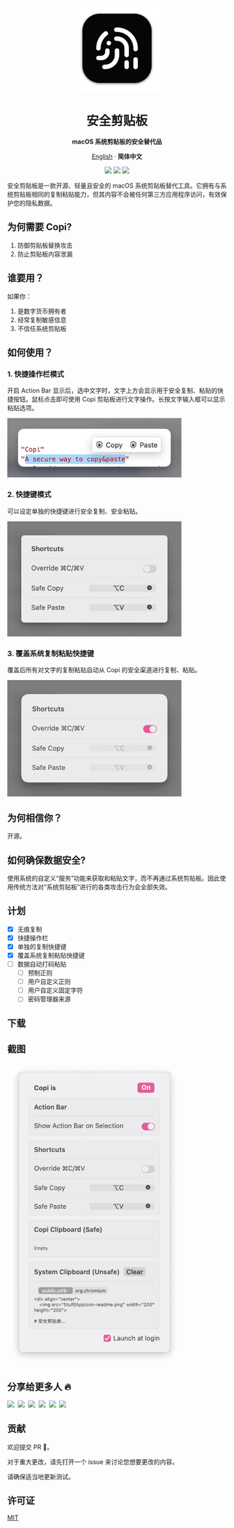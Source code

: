 <div align="center">
    <img src="Stuff/AppIcon-readme.png" width="200" height="200">

# 安全剪贴板
**macOS 系统剪贴板的安全替代品**

[English](./README.md) · **简体中文**
  
<!-- SHIELD GROUP -->
[![](https://img.shields.io/badge/SwiftUI-brightgreen)]() [![](https://img.shields.io/badge/macOS-blue)]() [![](https://img.shields.io/badge/☕️Sponser%20Me-yellow)](https://macaify.lemonsqueezy.com/buy/188835a0-ca78-444d-b1ca-399218cb1b6a?logo=0&discount=0)

</div>


安全剪贴板是一款开源、轻量且安全的 macOS 系统剪贴板替代工具。它拥有与系统剪贴板相同的复制粘贴能力，但其内容不会被任何第三方应用程序访问，有效保护您的隐私数据。


## 为何需要 Copi?

1. 防御剪贴板替换攻击
2. 防止剪贴板内容泄漏

## 谁要用？

如果你：
1. 是数字货币拥有者
2. 经常复制敏感信息
3. 不信任系统剪贴板

## 如何使用？

### 1. 快捷操作栏模式
开启 Action Bar 显示后，选中文字时，文字上方会显示用于安全复制、粘贴的快捷按钮。鼠标点击即可使用 Copi 剪贴板进行文字操作。长按文字输入框可以显示粘贴选项。

<img src="Stuff/actionbar2.png" alt="文字的快速操作按钮" width=400/>

### 2. 快捷键模式
可以设定单独的快捷键进行安全复制、安全粘贴。

<img src="Stuff/shortcuts.png" alt="可以设定单独的快捷键进行安全复制、安全粘贴" width=400/>

### 3. 覆盖系统复制粘贴快捷键
覆盖后所有对文字的复制粘贴自动从 Copi 的安全渠道进行复制、粘贴。

<img src="Stuff/override-shortcuts.png" alt="覆盖后所有对文字的复制粘贴自动从 Copi 的安全渠道进行复制、粘贴" width=400/>

## 为何相信你？
开源。

## 如何确保数据安全?

使用系统的自定义“服务”功能来获取和粘贴文字，而不再通过系统剪贴板。因此使用传统方法对“系统剪贴板”进行的各类攻击行为会全部失效。

## 计划
- [x] 无痕复制
- [x] 快捷操作栏
- [x] 单独的复制快捷键
- [x] 覆盖系统复制粘贴快捷键
- [ ] 数据自动打码粘贴
    - [ ] 预制正则
    - [ ] 用户自定义正则
    - [ ] 用户自定义固定字符
    - [ ] 密码管理器来源

## 下载

## 截图
<img src="Stuff/screenshot.png" alt="" width=400/>


## 分享给更多人 🔥

<div class="share">

[![][share-x-shield]][share-x-link]&nbsp;
[![][share-facebook-shield]][share-facebook-link]&nbsp;
[![][share-telegram-shield]][share-telegram-link]&nbsp;
[![][share-whatsapp-shield]][share-whatsapp-link]&nbsp;
[![][share-reddit-shield]][share-reddit-link]&nbsp;
[![][share-linkedin-shield]][share-linkedin-link]

<!-- [![][share-weibo-shield]][share-weibo-link]<br/> -->
<!-- [![][share-mastodon-shield]][share-mastodon-link]<br/> -->
</div>

## 贡献

欢迎提交 PR 👏。

对于重大更改，请先打开一个 issue 来讨论您想要更改的内容。

请确保适当地更新测试。

## 许可证

[MIT](./LICENSE)

[share-x-link]: https://twitter.com/intent/tweet?url=https%3A%2F%2Fcopi.cleanclip.cc&text=Copi%20-%20An%20open%20source%20secure%20alternatives%20to%20the%20macOS%20system%20clipboard.%20Protect%20your%20data%20a%20step%20ahead%2C%20no%20more%20worries%20about%20clipboard%20data%20leakage
[share-x-shield]: https://img.shields.io/badge/-share%20on%20x-black?labelColor=black&logo=x&logoColor=white
[share-facebook-link]: https://www.facebook.com/sharer/sharer.php?u=https%3A%2F%2Fcopi.cleanclip.cc%20Protect%20your%20data%20a%20step%20ahead%2C%20no%20more%20worries%20about%20clipboard%20data%20leakage.
[share-facebook-shield]: https://img.shields.io/badge/-share%20on%20facebook-black?labelColor=black&logo=facebook&logoColor=white
[share-linkedin-link]: http://www.linkedin.com/shareArticle?mini=true&url=https%3A%2F%2Fcopi.cleanclip.cc&title=Copi%20-%20An%20open%20source%20secure%20alternatives%20to%20the%20macOS%20system%20clipboard.%20Protect%20your%20data%20a%20step%20ahead%2C%20no%20more%20worries%20about%20clipboard%20data%20leakage
[share-linkedin-shield]: https://img.shields.io/badge/-share%20on%20linkedin-black?labelColor=black&logo=linkedin&logoColor=white

<!-- [share-mastodon-link]:
[share-mastodon-shield]: https://img.shields.io/badge/-share%20on%20mastodon-black?labelColor=black&logo=mastodon&logoColor=white&style=flat-square -->

[share-reddit-link]: http://www.reddit.com/submit?url=https%3A%2F%2Fcopi.cleanclip.cc&title=Copi%20-%20An%20open%20source%20secure%20alternatives%20to%20the%20macOS%20system%20clipboard.%20Protect%20your%20data%20a%20step%20ahead%2C%20no%20more%20worries%20about%20clipboard%20data%20leakage
[share-reddit-shield]: https://img.shields.io/badge/-share%20on%20reddit-black?labelColor=black&logo=reddit&logoColor=white
[share-telegram-link]: https://t.me/share/url?url=https://copi.cleanclip.cc&text=Copi%20-%20An%20open%20source%20secure%20alternatives%20to%20the%20macOS%20system%20clipboard.%20Protect%20your%20data%20a%20step%20ahead%2C%20no%20more%20worries%20about%20clipboard%20data%20leakage.
[share-telegram-shield]: https://img.shields.io/badge/-share%20on%20telegram-black?labelColor=black&logo=telegram&logoColor=white

<!-- [share-weibo-link]:
[share-weibo-shield]: https://img.shields.io/badge/-share%20on%20weibo-black?labelColor=black&logo=sinaweibo&logoColor=white&style=flat-square -->

[share-whatsapp-link]: https://api.whatsapp.com/send?text=https://copi.cleanclip.cc
[share-whatsapp-shield]: https://img.shields.io/badge/-share%20on%20whatsapp-black?labelColor=black&logo=whatsapp&logoColor=white


